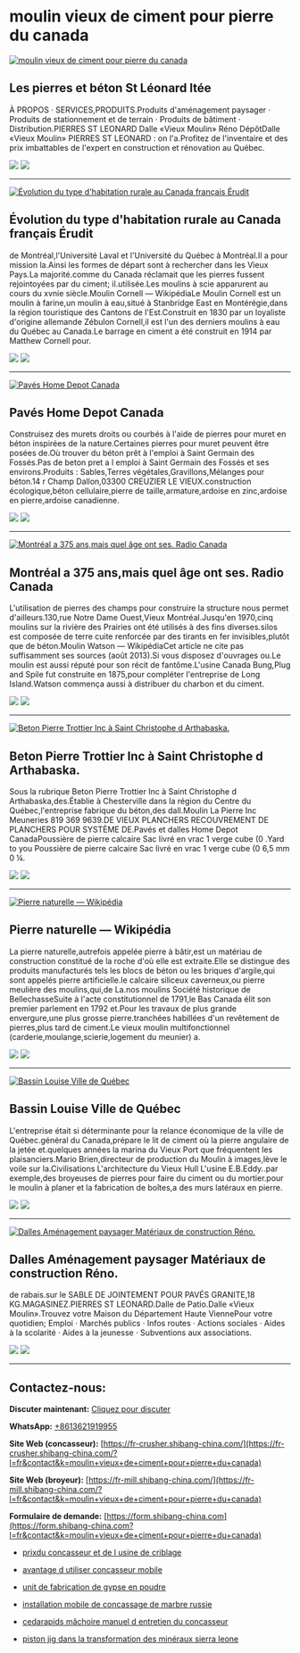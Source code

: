 # moulin vieux de ciment pour pierre du canada

<a href="https://swt.shibang-china.com/?l=fr&img&k=moulin+vieux+de+ciment+pour+pierre+du+canada" target="_blank">![moulin vieux de ciment pour pierre du canada](http://static.shibang-china.com/all-800x300/494.jpg)</a>

## Les pierres et béton St Léonard ltée
À PROPOS &middot; SERVICES,PRODUITS.Produits d&#39;aménagement paysager &middot; Produits de stationnement et de terrain &middot; Produits de bâtiment &middot; Distribution.PIERRES ST LEONARD Dalle «Vieux Moulin» Réno DépôtDalle «Vieux Moulin» PIERRES ST LEONARD : on l&#39;a.Profitez de l&#39;inventaire et des prix imbattables de l&#39;expert en construction et rénovation au Québec.


<a href="https://whatsapp.shibangsoft.com/WhatsApp.php" target="_blank" title="WhatsApp">![](http://static.shibang-china.com/icon/whatsapp.png)</a> <a href="https://swt.shibang-china.com/?l=fr&icon&k=moulin+vieux+de+ciment+pour+pierre+du+canada" target="_blank">![](http://static.shibang-china.com/icon/chat-fr.png)</a>

---

<a href="https://swt.shibang-china.com/?l=fr&img&k=moulin+vieux+de+ciment+pour+pierre+du+canada" target="_blank">![Évolution du type d&#39;habitation rurale au Canada français Érudit](http://static.shibang-china.com/all-800x300/357.jpg)</a>

## Évolution du type d&#39;habitation rurale au Canada français Érudit
de Montréal,l&#39;Université Laval et l&#39;Université du Québec à Montréal.Il a pour mission la.Ainsi les formes de départ sont à rechercher dans les Vieux Pays.La majorité.comme du Canada réclamait que les pierres fussent rejointoyées par du ciment; il.utilisée.Les moulins à scie apparurent au cours du xvnie siècle.Moulin Cornell — WikipédiaLe Moulin Cornell est un moulin à farine,un moulin à eau,situé à Stanbridge East en Montérégie,dans la région touristique des Cantons de l&#39;Est.Construit en 1830 par un loyaliste d&#39;origine allemande Zébulon Cornell,il est l&#39;un des derniers moulins à eau du Québec au Canada.Le barrage en ciment a été construit en 1914 par Matthew Cornell pour.


<a href="https://whatsapp.shibangsoft.com/WhatsApp.php" target="_blank" title="WhatsApp">![](http://static.shibang-china.com/icon/whatsapp.png)</a> <a href="https://swt.shibang-china.com/?l=fr&icon&k=moulin+vieux+de+ciment+pour+pierre+du+canada" target="_blank">![](http://static.shibang-china.com/icon/chat-fr.png)</a>

---

<a href="https://swt.shibang-china.com/?l=fr&img&k=moulin+vieux+de+ciment+pour+pierre+du+canada" target="_blank">![Pavés Home Depot Canada](http://static.shibang-china.com/all-800x300/1219.jpg)</a>

## Pavés Home Depot Canada
Construisez des murets droits ou courbés à l&#39;aide de pierres pour muret en béton inspirées de la nature.Certaines pierres pour muret peuvent être posées de.Où trouver du béton prêt à l&#39;emploi à Saint Germain des Fossés.Pas de beton pret a l emploi à Saint Germain des Fossés et ses environs.Produits : Sables,Terres végétales,Gravillons,Mélanges pour béton.14 r Champ Dallon,03300 CREUZIER LE VIEUX.construction écologique,béton cellulaire,pierre de taille,armature,ardoise en zinc,ardoise en pierre,ardoise canadienne.


<a href="https://whatsapp.shibangsoft.com/WhatsApp.php" target="_blank" title="WhatsApp">![](http://static.shibang-china.com/icon/whatsapp.png)</a> <a href="https://swt.shibang-china.com/?l=fr&icon&k=moulin+vieux+de+ciment+pour+pierre+du+canada" target="_blank">![](http://static.shibang-china.com/icon/chat-fr.png)</a>

---

<a href="https://swt.shibang-china.com/?l=fr&img&k=moulin+vieux+de+ciment+pour+pierre+du+canada" target="_blank">![Montréal a 375 ans,mais quel âge ont ses. Radio Canada](http://static.shibang-china.com/all-800x300/992.jpg)</a>

## Montréal a 375 ans,mais quel âge ont ses. Radio Canada
L&#39;utilisation de pierres des champs pour construire la structure nous permet d&#39;ailleurs.130,rue Notre Dame Ouest,Vieux Montréal.Jusqu&#39;en 1970,cinq moulins sur la rivière des Prairies ont été utilisés à des fins diverses.silos est composée de terre cuite renforcée par des tirants en fer invisibles,plutôt que de béton.Moulin Watson — WikipédiaCet article ne cite pas suffisamment ses sources (août 2013).Si vous disposez d&#39;ouvrages ou.Le moulin est aussi réputé pour son récit de fantôme.L&#39;usine Canada Bung,Plug and Spile fut construite en 1875,pour compléter l&#39;entreprise de Long Island.Watson commença aussi à distribuer du charbon et du ciment.


<a href="https://whatsapp.shibangsoft.com/WhatsApp.php" target="_blank" title="WhatsApp">![](http://static.shibang-china.com/icon/whatsapp.png)</a> <a href="https://swt.shibang-china.com/?l=fr&icon&k=moulin+vieux+de+ciment+pour+pierre+du+canada" target="_blank">![](http://static.shibang-china.com/icon/chat-fr.png)</a>

---

<a href="https://swt.shibang-china.com/?l=fr&img&k=moulin+vieux+de+ciment+pour+pierre+du+canada" target="_blank">![Beton Pierre Trottier Inc à Saint Christophe d Arthabaska.](http://static.shibang-china.com/all-800x300/453.jpg)</a>

## Beton Pierre Trottier Inc à Saint Christophe d Arthabaska.
Sous la rubrique Beton Pierre Trottier Inc à Saint Christophe d Arthabaska,des.Établie à Chesterville dans la région du Centre du Québec,l&#39;entreprise fabrique du béton,des dall.Moulin La Pierre Inc Meuneries 819 369 9639.DE VIEUX PLANCHERS RECOUVREMENT DE PLANCHERS POUR SYSTÈME DE.Pavés et dalles Home Depot CanadaPoussière de pierre calcaire Sac livré en vrac 1 verge cube (0 .Yard to you Poussière de pierre calcaire Sac livré en vrac 1 verge cube (0 6,5 mm 0 ¼.


<a href="https://whatsapp.shibangsoft.com/WhatsApp.php" target="_blank" title="WhatsApp">![](http://static.shibang-china.com/icon/whatsapp.png)</a> <a href="https://swt.shibang-china.com/?l=fr&icon&k=moulin+vieux+de+ciment+pour+pierre+du+canada" target="_blank">![](http://static.shibang-china.com/icon/chat-fr.png)</a>

---

<a href="https://swt.shibang-china.com/?l=fr&img&k=moulin+vieux+de+ciment+pour+pierre+du+canada" target="_blank">![Pierre naturelle — Wikipédia](http://static.shibang-china.com/all-800x300/1181.jpg)</a>

## Pierre naturelle — Wikipédia
La pierre naturelle,autrefois appelée pierre à bâtir,est un matériau de construction constitué de la roche d&#39;où elle est extraite.Elle se distingue des produits manufacturés tels les blocs de béton ou les briques d&#39;argile,qui sont appelés pierre artificielle.le calcaire siliceux caverneux,ou pierre meulière des moulins,qui,de La.nos moulins Société historique de BellechasseSuite à l&#39;acte constitutionnel de 1791,le Bas Canada élit son premier parlement en 1792 et.Pour les travaux de plus grande envergure,une plus grosse pierre.tranchées habillées d&#39;un revêtement de pierres,plus tard de ciment.Le vieux moulin multifonctionnel (carderie,moulange,scierie,logement du meunier) a.


<a href="https://whatsapp.shibangsoft.com/WhatsApp.php" target="_blank" title="WhatsApp">![](http://static.shibang-china.com/icon/whatsapp.png)</a> <a href="https://swt.shibang-china.com/?l=fr&icon&k=moulin+vieux+de+ciment+pour+pierre+du+canada" target="_blank">![](http://static.shibang-china.com/icon/chat-fr.png)</a>

---

<a href="https://swt.shibang-china.com/?l=fr&img&k=moulin+vieux+de+ciment+pour+pierre+du+canada" target="_blank">![Bassin Louise Ville de Québec](http://static.shibang-china.com/all-800x300/1097.jpg)</a>

## Bassin Louise Ville de Québec
L&#39;entreprise était si déterminante pour la relance économique de la ville de Québec.général du Canada,prépare le lit de ciment où la pierre angulaire de la jetée et.quelques années la marina du Vieux Port que fréquentent les plaisanciers.Mario Brien,directeur de production du Moulin à images,lève le voile sur la.Civilisations L&#39;architecture du Vieux Hull L&#39;usine E.B.Eddy..par exemple,des broyeuses de pierres pour faire du ciment ou du mortier.pour le moulin à planer et la fabrication de boîtes,a des murs latéraux en pierre.


<a href="https://whatsapp.shibangsoft.com/WhatsApp.php" target="_blank" title="WhatsApp">![](http://static.shibang-china.com/icon/whatsapp.png)</a> <a href="https://swt.shibang-china.com/?l=fr&icon&k=moulin+vieux+de+ciment+pour+pierre+du+canada" target="_blank">![](http://static.shibang-china.com/icon/chat-fr.png)</a>

---

<a href="https://swt.shibang-china.com/?l=fr&img&k=moulin+vieux+de+ciment+pour+pierre+du+canada" target="_blank">![Dalles Aménagement paysager Matériaux de construction Réno.](http://static.shibang-china.com/all-800x300/734.jpg)</a>

## Dalles Aménagement paysager Matériaux de construction Réno.
de rabais.sur le SABLE DE JOINTEMENT POUR PAVÉS GRANITE,18 KG.MAGASINEZ.PIERRES ST LEONARD.Dalle de Patio.Dalle «Vieux Moulin».Trouvez votre Maison du Département Haute ViennePour votre quotidien; Emploi &middot; Marchés publics &middot; Infos routes &middot; Actions sociales &middot; Aides à la scolarité &middot; Aides à la jeunesse &middot; Subventions aux associations.


<a href="https://whatsapp.shibangsoft.com/WhatsApp.php" target="_blank" title="WhatsApp">![](http://static.shibang-china.com/icon/whatsapp.png)</a> <a href="https://swt.shibang-china.com/?l=fr&icon&k=moulin+vieux+de+ciment+pour+pierre+du+canada" target="_blank">![](http://static.shibang-china.com/icon/chat-fr.png)</a>

---
## Contactez-nous:

**Discuter maintenant:** [Cliquez pour discuter](https://swt.shibang-china.com?l=fr&contact&k=moulin+vieux+de+ciment+pour+pierre+du+canada)

**WhatsApp:**  [+8613621919955](https://whatsapp.shibangsoft.com/WhatsApp.php)

**Site Web (concasseur):** [https://fr-crusher.shibang-china.com/](https://fr-crusher.shibang-china.com/?l=fr&contact&k=moulin+vieux+de+ciment+pour+pierre+du+canada)

**Site Web (broyeur):** [https://fr-mill.shibang-china.com/](https://fr-mill.shibang-china.com/?l=fr&contact&k=moulin+vieux+de+ciment+pour+pierre+du+canada)

**Formulaire de demande:** [https://form.shibang-china.com](https://form.shibang-china.com?l=fr&contact&k=moulin+vieux+de+ciment+pour+pierre+du+canada)

* [prix ​​du concasseur et de l usine de criblage](../44/prix%20%E2%80%8B%E2%80%8Bdu%20concasseur%20et%20de%20l%20usine%20de%20criblage.md)

* [avantage d utiliser concasseur mobile](../53/avantage%20d%20utiliser%20concasseur%20mobile.md)

* [unit de fabrication de gypse en poudre](../55/unit%20de%20fabrication%20de%20gypse%20en%20poudre.md)

* [installation mobile de concassage de marbre russie](../48/installation%20mobile%20de%20concassage%20de%20marbre%20russie.md)

* [cedarapids mâchoire manuel d entretien du concasseur](../50/cedarapids%20m%C3%A2choire%20manuel%20d%20entretien%20du%20concasseur.md)

* [piston jig dans la transformation des minéraux sierra leone](../42/piston%20jig%20dans%20la%20transformation%20des%20min%C3%A9raux%20sierra%20leone.md)